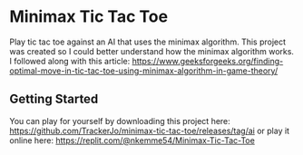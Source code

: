 # Minimax Tic Tac Toe

Play tic tac toe against an AI that uses the minimax algorithm. This project was created so I could better understand how the minimax algorithm works. I followed along with this article: https://www.geeksforgeeks.org/finding-optimal-move-in-tic-tac-toe-using-minimax-algorithm-in-game-theory/



## Getting Started
You can play for yourself by downloading this project here: https://github.com/TrackerJo/minimax-tic-tac-toe/releases/tag/ai or play it online here: https://replit.com/@nkemme54/Minimax-Tic-Tac-Toe
